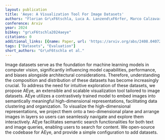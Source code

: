 ```yaml
---
layout: publication
title: 'Aeye: A Visualization Tool For Image Datasets'
authors: "Florian Gr\xF6tschla, Luca A. Lanzend\xF6rfer, Marco Calzavara, Roger Wattenhofer"
conference: Arxiv
year: 2024
bibkey: "gr\xF6tschla2024aeye"
citations: 0
additional_links: [{name: Paper, url: 'https://arxiv.org/abs/2408.04072'}]
tags: ["Datasets", "Evaluation"]
short_authors: "Gr\xF6tschla et al."
---
```

Image datasets serve as the foundation for machine learning models in
computer vision, significantly influencing model capabilities, performance, and
biases alongside architectural considerations. Therefore, understanding the
composition and distribution of these datasets has become increasingly crucial.
To address the need for intuitive exploration of these datasets, we propose
AEye, an extensible and scalable visualization tool tailored to image datasets.
AEye utilizes a contrastively trained model to embed images into semantically
meaningful high-dimensional representations, facilitating data clustering and
organization. To visualize the high-dimensional representations, we project
them onto a two-dimensional plane and arrange images in layers so users can
seamlessly navigate and explore them interactively. AEye facilitates semantic
search functionalities for both text and image queries, enabling users to
search for content. We open-source the codebase for AEye, and provide a simple
configuration to add datasets.